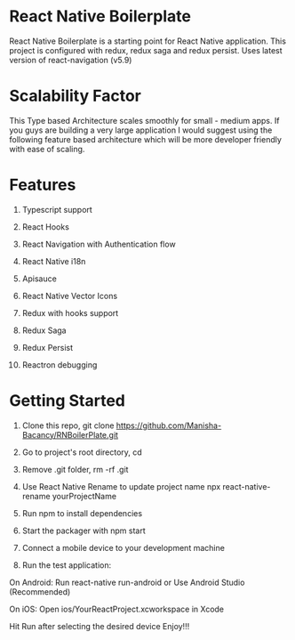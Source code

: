 # React Native Boilerplate
React Native Boilerplate is a starting point for React Native application. This project is configured with redux, redux saga and redux persist. Uses latest version of react-navigation (v5.9)


# Scalability Factor
This Type based Architecture scales smoothly for small - medium apps. If you guys are building a very large application I would suggest using the following feature based architecture which will be more developer friendly with ease of scaling.


# Features

1. Typescript support

2. React Hooks

3. React Navigation with Authentication flow

4. React Native i18n

5. Apisauce

6. React Native Vector Icons

7. Redux with hooks support

8. Redux Saga

9. Redux Persist

10. Reactron debugging

# Getting Started

1. Clone this repo, git clone https://github.com/Manisha-Bacancy/RNBoilerPlate.git

2. Go to project's root directory, cd <your project name>

3. Remove .git folder, rm -rf .git

4. Use React Native Rename to update project name npx react-native-rename yourProjectName

5. Run npm to install dependencies

6. Start the packager with npm start

7. Connect a mobile device to your development machine

8. Run the test application:

On Android:
Run react-native run-android or Use Android Studio (Recommended)
  
  
On iOS:
Open ios/YourReactProject.xcworkspace in Xcode
  
  
Hit Run after selecting the desired device
Enjoy!!!
